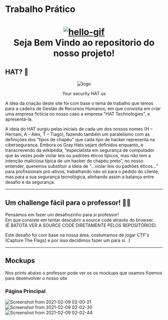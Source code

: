 # Trabalho Prático

<a href="https://github.com/xbeatzsec/xbeatzsec.github.io"><h1 align="center"> <img src="https://github.com/tusharnankani/tusharnankani/blob/master/Assets/hello.gif" alt="hello-gif"></a> <br >Seja Bem Vindo ao repositorio do nosso projeto!</h1>

## HAT? 🤔

<p align="center">
  <img src="https://user-images.githubusercontent.com/75812403/104663021-fd1bc880-56c3-11eb-98b0-2fc932040081.png" alt="logo"/></p>
<P align="center">
  Your security HAT us</p>
  
  
A idea da criação deste site foi com base o tema de trabalho que temos para a cadeira de Gestão de Recursos Humanos, em que consistia em criar uma empresa fictícia
no nosso caso a empresa "HAT Technologies", e apresentá-la.

A ideia do HAT surgiu pelas iniciais de cada um dos nossos nomes (H – Hernani, A - Alex, T – Tiago), fazendo também um paralelismo com as definições dos “tipos de chapéu" que cada tipo de hacker representa na cibersegurança. Embora os Gray Hats sejam definidos enquanto, e transcrevendo da wikipédia, “especialista em segurança de computador que às vezes pode violar leis ou padrões éticos típicos, mas não tem a intenção maliciosa típica de um hacker de chapéu preto”, no nosso entender, queremos substituir a ideia de “...violar leis ou padrões éticos...” para profissionais pró-ativos, trabalhando não só para o pedido do cliente, mas para a sua segurança tecnológica, alinhando assim a balança entre desafio e da segurança. 

-----------------------------------------------------------

## Um challenge fácil para o professor! 🧠🔑

Pensámos em fazer um desafiozinho para si professor!</br>
Em que consiste em tentar descubrir a source code através do browser.</br>
(É BATOTA VER A SOURCE CODE DIRETAMENTE PELOS REPOSITÓRIOS).

Este desafio foi com base na nossa área, costumamos de jogar CTF's (Capture The Flags) e por isso decidimos fazer um para si. :)

----------------------------------------------------------


## Mockups

Nos prints abaixo o professor pode ver os os mockups que usamos fizemos para desenvolver o nosso site

### Página Principal

![Screenshot from 2021-02-09 02-00-21](https://user-images.githubusercontent.com/75812403/107305347-b929a280-6a7a-11eb-9766-7afb2847b56e.png)
![Screenshot from 2021-02-09 02-02-30](https://user-images.githubusercontent.com/75812403/107305441-e9714100-6a7a-11eb-8c82-ba9aed17ea3a.png)
![Screenshot from 2021-02-09 02-02-44](https://user-images.githubusercontent.com/75812403/107305462-f2faa900-6a7a-11eb-980d-dc2a115a6b5a.png)
